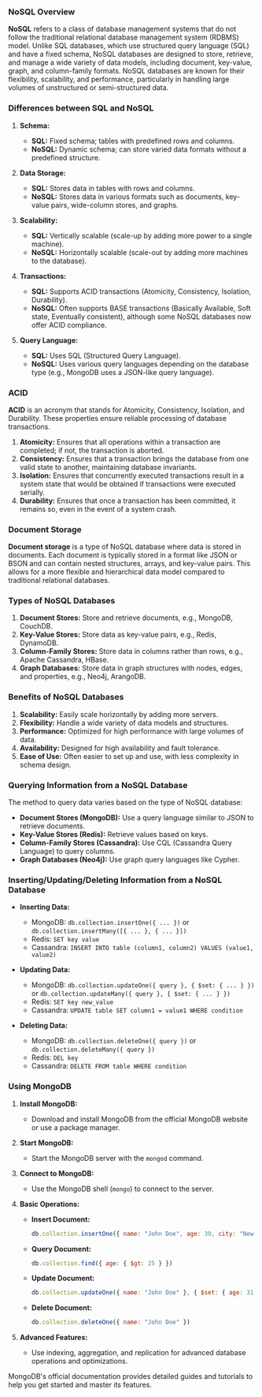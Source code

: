 ### NoSQL Overview

**NoSQL** refers to a class of database management systems that do not follow the traditional relational database management system (RDBMS) model. Unlike SQL databases, which use structured query language (SQL) and have a fixed schema, NoSQL databases are designed to store, retrieve, and manage a wide variety of data models, including document, key-value, graph, and column-family formats. NoSQL databases are known for their flexibility, scalability, and performance, particularly in handling large volumes of unstructured or semi-structured data.

### Differences between SQL and NoSQL

1. **Schema:**
   - **SQL:** Fixed schema; tables with predefined rows and columns.
   - **NoSQL:** Dynamic schema; can store varied data formats without a predefined structure.

2. **Data Storage:**
   - **SQL:** Stores data in tables with rows and columns.
   - **NoSQL:** Stores data in various formats such as documents, key-value pairs, wide-column stores, and graphs.

3. **Scalability:**
   - **SQL:** Vertically scalable (scale-up by adding more power to a single machine).
   - **NoSQL:** Horizontally scalable (scale-out by adding more machines to the database).

4. **Transactions:**
   - **SQL:** Supports ACID transactions (Atomicity, Consistency, Isolation, Durability).
   - **NoSQL:** Often supports BASE transactions (Basically Available, Soft state, Eventually consistent), although some NoSQL databases now offer ACID compliance.

5. **Query Language:**
   - **SQL:** Uses SQL (Structured Query Language).
   - **NoSQL:** Uses various query languages depending on the database type (e.g., MongoDB uses a JSON-like query language).

### ACID

**ACID** is an acronym that stands for Atomicity, Consistency, Isolation, and Durability. These properties ensure reliable processing of database transactions.

1. **Atomicity:** Ensures that all operations within a transaction are completed; if not, the transaction is aborted.
2. **Consistency:** Ensures that a transaction brings the database from one valid state to another, maintaining database invariants.
3. **Isolation:** Ensures that concurrently executed transactions result in a system state that would be obtained if transactions were executed serially.
4. **Durability:** Ensures that once a transaction has been committed, it remains so, even in the event of a system crash.

### Document Storage

**Document storage** is a type of NoSQL database where data is stored in documents. Each document is typically stored in a format like JSON or BSON and can contain nested structures, arrays, and key-value pairs. This allows for a more flexible and hierarchical data model compared to traditional relational databases.

### Types of NoSQL Databases

1. **Document Stores:** Store and retrieve documents, e.g., MongoDB, CouchDB.
2. **Key-Value Stores:** Store data as key-value pairs, e.g., Redis, DynamoDB.
3. **Column-Family Stores:** Store data in columns rather than rows, e.g., Apache Cassandra, HBase.
4. **Graph Databases:** Store data in graph structures with nodes, edges, and properties, e.g., Neo4j, ArangoDB.

### Benefits of NoSQL Databases

1. **Scalability:** Easily scale horizontally by adding more servers.
2. **Flexibility:** Handle a wide variety of data models and structures.
3. **Performance:** Optimized for high performance with large volumes of data.
4. **Availability:** Designed for high availability and fault tolerance.
5. **Ease of Use:** Often easier to set up and use, with less complexity in schema design.

### Querying Information from a NoSQL Database

The method to query data varies based on the type of NoSQL database:

- **Document Stores (MongoDB):** Use a query language similar to JSON to retrieve documents.
- **Key-Value Stores (Redis):** Retrieve values based on keys.
- **Column-Family Stores (Cassandra):** Use CQL (Cassandra Query Language) to query columns.
- **Graph Databases (Neo4j):** Use graph query languages like Cypher.

### Inserting/Updating/Deleting Information from a NoSQL Database

- **Inserting Data:**
  - MongoDB: `db.collection.insertOne({ ... })` or `db.collection.insertMany([{ ... }, { ... }])`
  - Redis: `SET key value`
  - Cassandra: `INSERT INTO table (column1, column2) VALUES (value1, value2)`

- **Updating Data:**
  - MongoDB: `db.collection.updateOne({ query }, { $set: { ... } })` or `db.collection.updateMany({ query }, { $set: { ... } })`
  - Redis: `SET key new_value`
  - Cassandra: `UPDATE table SET column1 = value1 WHERE condition`

- **Deleting Data:**
  - MongoDB: `db.collection.deleteOne({ query })` or `db.collection.deleteMany({ query })`
  - Redis: `DEL key`
  - Cassandra: `DELETE FROM table WHERE condition`

### Using MongoDB

1. **Install MongoDB:**
   - Download and install MongoDB from the official MongoDB website or use a package manager.

2. **Start MongoDB:**
   - Start the MongoDB server with the `mongod` command.

3. **Connect to MongoDB:**
   - Use the MongoDB shell (`mongo`) to connect to the server.

4. **Basic Operations:**
   - **Insert Document:**
     ```javascript
     db.collection.insertOne({ name: "John Doe", age: 30, city: "New York" })
     ```
   - **Query Document:**
     ```javascript
     db.collection.find({ age: { $gt: 25 } })
     ```
   - **Update Document:**
     ```javascript
     db.collection.updateOne({ name: "John Doe" }, { $set: { age: 31 } })
     ```
   - **Delete Document:**
     ```javascript
     db.collection.deleteOne({ name: "John Doe" })
     ```

5. **Advanced Features:**
   - Use indexing, aggregation, and replication for advanced database operations and optimizations.

MongoDB's official documentation provides detailed guides and tutorials to help you get started and master its features.